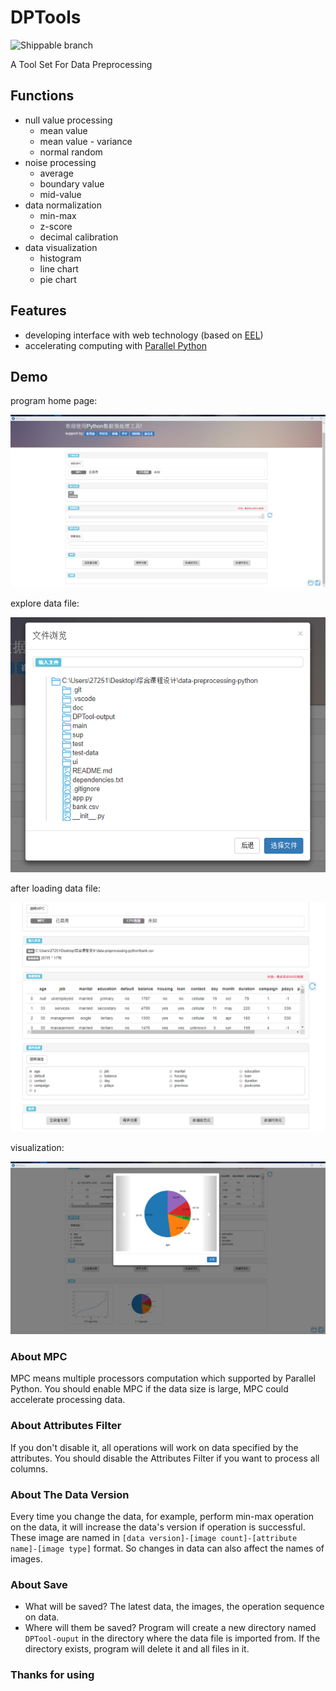 # DPTools

![Shippable branch](https://img.shields.io/shippable/5444c5ecb904a4b21567b0ff/master.svg) 

A Tool Set For Data Preprocessing

## Functions

* null value processing
  * mean value
  * mean value - variance
  * normal random
* noise processing
  * average
  * boundary value
  * mid-value
* data normalization
  * min-max
  * z-score
  * decimal calibration
* data visualization
  * histogram
  * line chart
  * pie chart

## Features

* developing interface with web technology (based on [EEL](https://github.com/ChrisKnott/Eel))
* accelerating computing with [Parallel Python](https://www.parallelpython.com/)

## Demo

program home page:

![main](doc/img/main.png)

explore data file:

![file-explorer](doc/img/file-explorer.png)

after loading data file:

![after-loading-file](doc/img/after-load-file.png)

visualization:

![do-visualization](doc/img/do-visualization.png)

### About MPC

MPC means multiple processors computation which supported by Parallel Python. You should enable MPC if the data size is large, MPC could accelerate processing data.

### About Attributes Filter

If you don't disable it, all operations will work on data specified by the attributes. You should disable the Attributes Filter if you want to process all columns.

### About The Data Version

Every time you change the data, for example, perform min-max operation on the data, it will increase the data's version if operation is successful. These image are named in ```[data version]-[image count]-[attribute name]-[image type]``` format. So changes in data can also affect the names of images.

### About Save

* What will be saved? The latest data, the images, the operation sequence on data.
* Where will them be saved? Program will create a new directory named ```DPTool-ouput``` in the directory where the data file is imported from. If the directory exists, program will delete it and all files in it.

### Thanks for using